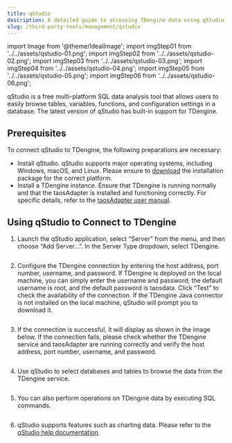 ```yaml
---
title: qStudio
description: A detailed guide to accessing TDengine data using qStudio
slug: /third-party-tools/management/qstudio
---
```


import Image from '@theme/IdealImage';
import imgStep01 from '../../assets/qstudio-01.png';
import imgStep02 from '../../assets/qstudio-02.png';
import imgStep03 from '../../assets/qstudio-03.png';
import imgStep04 from '../../assets/qstudio-04.png';
import imgStep05 from '../../assets/qstudio-05.png';
import imgStep06 from '../../assets/qstudio-06.png';

qStudio is a free multi-platform SQL data analysis tool that allows users to easily browse tables, variables, functions, and configuration settings in a database. The latest version of qStudio has built-in support for TDengine.

## Prerequisites

To connect qStudio to TDengine, the following preparations are necessary:

- Install qStudio. qStudio supports major operating systems, including Windows, macOS, and Linux. Please ensure to [download](https://www.timestored.com/qstudio/download/) the installation package for the correct platform.
- Install a TDengine instance. Ensure that TDengine is running normally and that the taosAdapter is installed and functioning correctly. For specific details, refer to the [taosAdapter user manual](../../../tdengine-reference/components/taosadapter/).

## Using qStudio to Connect to TDengine

1. Launch the qStudio application, select “Server” from the menu, and then choose “Add Server...”. In the Server Type dropdown, select TDengine.

   <figure>
   <Image img={imgStep01} alt=""/>
   </figure>

2. Configure the TDengine connection by entering the host address, port number, username, and password. If TDengine is deployed on the local machine, you can simply enter the username and password; the default username is root, and the default password is taosdata. Click “Test” to check the availability of the connection. If the TDengine Java connector is not installed on the local machine, qStudio will prompt you to download it.

   <figure>
   <Image img={imgStep02} alt=""/>
   </figure>

3. If the connection is successful, it will display as shown in the image below. If the connection fails, please check whether the TDengine service and taosAdapter are running correctly and verify the host address, port number, username, and password.

   <figure>
   <Image img={imgStep03} alt=""/>
   </figure>

4. Use qStudio to select databases and tables to browse the data from the TDengine service.

   <figure>
   <Image img={imgStep04} alt=""/>
   </figure>

5. You can also perform operations on TDengine data by executing SQL commands.

   <figure>
   <Image img={imgStep05} alt=""/>
   </figure>

6. qStudio supports features such as charting data. Please refer to the [qStudio help documentation](https://www.timestored.com/qstudio/help).

   <figure>
   <Image img={imgStep06} alt=""/>
   </figure>
